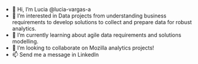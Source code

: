 - 👋 Hi, I’m Lucia @lucia-vargas-a
- 👀 I’m interested in Data projects from understanding business requirements to develop solutions to collect and prepare data for robust analytics.
- 🌱 I’m currently learning about agile data requirements and solutions modelling.
- 💞️ I’m looking to collaborate on Mozilla analytics projects!
- 📫 Send me a message in LinkedIn 
<!---
lucia-vargas-a/lucia-vargas-a is a ✨ special ✨ repository because its `README.md` (this file) appears on your GitHub profile.
You can click the Preview link to take a look at your changes.
--->

